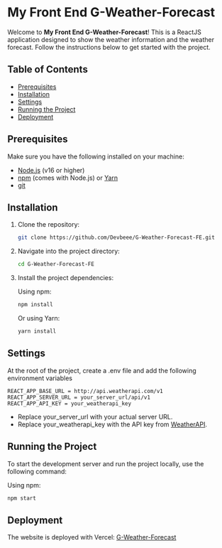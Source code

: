 # My Front End G-Weather-Forecast

Welcome to **My Front End G-Weather-Forecast**! This is a ReactJS application designed to show the weather information and the weather forecast. Follow the instructions below to get started with the project.

## Table of Contents

- [Prerequisites](#prerequisites)
- [Installation](#installation)
- [Settings](#settings)
- [Running the Project](#running-the-project)
- [Deployment](#deployment)

## Prerequisites

Make sure you have the following installed on your machine:

- [Node.js](https://nodejs.org/) (v16 or higher)
- [npm](https://www.npmjs.com/) (comes with Node.js) or [Yarn](https://classic.yarnpkg.com/)
- [git](https://git-scm.com/)

## Installation

1. Clone the repository:

    ```bash
    git clone https://github.com/Devbeee/G-Weather-Forecast-FE.git
    ```

2. Navigate into the project directory:

    ```bash
    cd G-Weather-Forecast-FE
    ```

3. Install the project dependencies:

    Using npm:

    ```bash
    npm install
    ```

    Or using Yarn:

    ```bash
    yarn install
    ```

## Settings

At the root of the project, create a .env file and add the following environment variables
```
REACT_APP_BASE_URL = http://api.weatherapi.com/v1
REACT_APP_SERVER_URL = your_server_url/api/v1
REACT_APP_API_KEY = your_weatherapi_key
```
- Replace your_server_url with your actual server URL.
- Replace your_weatherapi_key with the API key from [WeatherAPI](https://www.weatherapi.com).

## Running the Project

To start the development server and run the project locally, use the following command:

Using npm:

```bash
npm start
```

## Deployment

The website is deployed with Vercel: [G-Weather-Forecast](https://g-weather-forecast-fe-nine.vercel.app/) 
